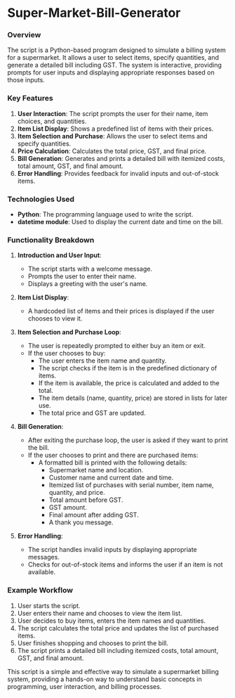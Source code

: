 # Super-Market-Bill-Generator
### Overview
The script is a Python-based program designed to simulate a billing system for a supermarket. It allows a user to select items, specify quantities, and generate a detailed bill including GST. The system is interactive, providing prompts for user inputs and displaying appropriate responses based on those inputs.

### Key Features
1. **User Interaction**: The script prompts the user for their name, item choices, and quantities.
2. **Item List Display**: Shows a predefined list of items with their prices.
3. **Item Selection and Purchase**: Allows the user to select items and specify quantities.
4. **Price Calculation**: Calculates the total price, GST, and final price.
5. **Bill Generation**: Generates and prints a detailed bill with itemized costs, total amount, GST, and final amount.
6. **Error Handling**: Provides feedback for invalid inputs and out-of-stock items.

### Technologies Used
- **Python**: The programming language used to write the script.
- **datetime module**: Used to display the current date and time on the bill.

### Functionality Breakdown

1. **Introduction and User Input**:
    - The script starts with a welcome message.
    - Prompts the user to enter their name.
    - Displays a greeting with the user's name.

2. **Item List Display**:
    - A hardcoded list of items and their prices is displayed if the user chooses to view it.

3. **Item Selection and Purchase Loop**:
    - The user is repeatedly prompted to either buy an item or exit.
    - If the user chooses to buy:
        - The user enters the item name and quantity.
        - The script checks if the item is in the predefined dictionary of items.
        - If the item is available, the price is calculated and added to the total.
        - The item details (name, quantity, price) are stored in lists for later use.
        - The total price and GST are updated.

4. **Bill Generation**:
    - After exiting the purchase loop, the user is asked if they want to print the bill.
    - If the user chooses to print and there are purchased items:
        - A formatted bill is printed with the following details:
            - Supermarket name and location.
            - Customer name and current date and time.
            - Itemized list of purchases with serial number, item name, quantity, and price.
            - Total amount before GST.
            - GST amount.
            - Final amount after adding GST.
            - A thank you message.

5. **Error Handling**:
    - The script handles invalid inputs by displaying appropriate messages.
    - Checks for out-of-stock items and informs the user if an item is not available.

### Example Workflow
1. User starts the script.
2. User enters their name and chooses to view the item list.
3. User decides to buy items, enters the item names and quantities.
4. The script calculates the total price and updates the list of purchased items.
5. User finishes shopping and chooses to print the bill.
6. The script prints a detailed bill including itemized costs, total amount, GST, and final amount.

This script is a simple and effective way to simulate a supermarket billing system, providing a hands-on way to understand basic concepts in programming, user interaction, and billing processes.
